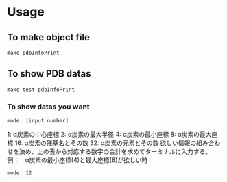 # Usage
## To make object file
```
make pdbInfoPrint
```

## To show PDB datas
```
make test-pdbInfoPrint
```

### To show datas you want
```
mode: [input number]
```
1:  α炭素の中心座標
2:  α炭素の最大半径
4:  α炭素の最小座標
8:  α炭素の最大座標
16: α炭素の残基名とその数
32: α炭素の元素とその数
欲しい情報の組み合わせを決め、上の表から対応する数字の合計を求めてターミナルに入力する。
例：　α炭素の最小座標(4)と最大座標(8)が欲しい時
```
mode: 12
```
